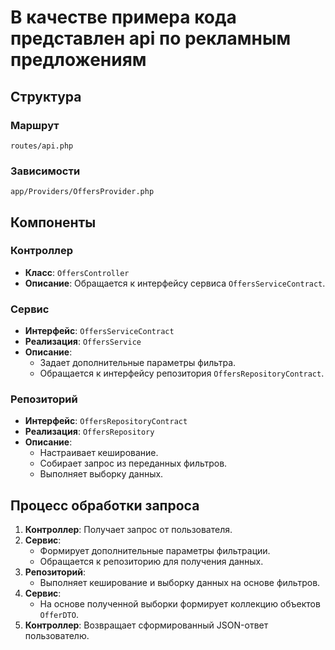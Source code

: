 # В качестве примера кода представлен api по рекламным предложениям

## Структура

### Маршрут
`routes/api.php`

### Зависимости
`app/Providers/OffersProvider.php`

## Компоненты

### Контроллер
- **Класс**: `OffersController`
- **Описание**: Обращается к интерфейсу сервиса `OffersServiceContract`.

### Сервис
- **Интерфейс**: `OffersServiceContract`
- **Реализация**: `OffersService`
- **Описание**:
    - Задает дополнительные параметры фильтра.
    - Обращается к интерфейсу репозитория `OffersRepositoryContract`.

### Репозиторий
- **Интерфейс**: `OffersRepositoryContract`
- **Реализация**: `OffersRepository`
- **Описание**:
    - Настраивает кеширование.
    - Собирает запрос из переданных фильтров.
    - Выполняет выборку данных.

## Процесс обработки запроса
1. **Контроллер**: Получает запрос от пользователя.
2. **Сервис**:
    - Формирует дополнительные параметры фильтрации.
    - Обращается к репозиторию для получения данных.
3. **Репозиторий**:
    - Выполняет кеширование и выборку данных на основе фильтров.
4. **Сервис**:
    - На основе полученной выборки формирует коллекцию объектов `OfferDTO`.
5. **Контроллер**: Возвращает сформированный JSON-ответ пользователю.
